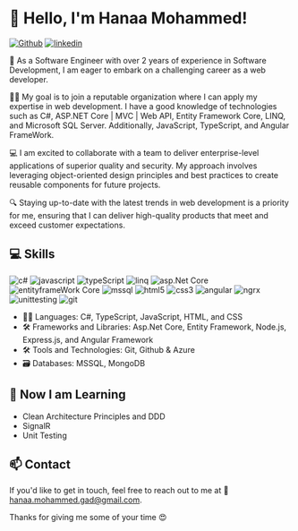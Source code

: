 # 👋 Hello, I'm Hanaa Mohammed! 

[![Github](https://img.shields.io/badge/G-Github-black)](https://github.com/HanaaMohammedGad96) 
[![linkedin](https://img.shields.io/badge/L-LinkedIn-informational)](https://www.linkedin.com/in/hanaa-mohammed-5ba798213/)

🚀 As a Software Engineer with over 2 years of experience in Software Development, I am eager to embark on a challenging career as a web developer. 

👩‍💻  My goal is to join a reputable organization where I can apply my expertise in web development. I have a good knowledge of technologies such as C#, ASP.NET Core | MVC | Web API, Entity Framework Core, LINQ, and Microsoft SQL Server. Additionally, JavaScript, TypeScript, and Angular FrameWork.

💻 I am excited to collaborate with a team to deliver enterprise-level applications of superior quality and security. My approach involves leveraging object-oriented design principles and best practices to create reusable components for future projects.

🔍 Staying up-to-date with the latest trends in web development is a priority for me, ensuring that I can deliver high-quality products that meet and exceed customer expectations.

## 💻 Skills
![c#](https://img.shields.io/badge/C%23-Csharp-yellowgreen)
![javascript](https://img.shields.io/badge/JS-JavaScript-red)
![typeScript](https://img.shields.io/badge/T-TypeScript-yellowgreen)
![linq](https://img.shields.io/badge/L-LINQ-yellow)
![asp.Net Core](https://img.shields.io/badge/Asp.Net-Core%20%7C%20MVC%20%7C%20Web%20Api-yellow)
![entityframeWork Core](https://img.shields.io/badge/EF-Entity%20FrameWork-blue)
![mssql](https://img.shields.io/badge/MSSQL-Microsoft%20SQL%20Server-important)
![html5](https://img.shields.io/badge/HTML-HTML5-blueviolet)
![css3](https://img.shields.io/badge/Css3-SCSS-ff69b4)
![angular](https://img.shields.io/badge/A-Angular-critical)
![ngrx](https://img.shields.io/badge/Ngrx-State%20Management-red)
![unittesting](https://img.shields.io/badge/-Angular%20Unit%20Testing-brightgreen)
![git](https://img.shields.io/badge/G-Git-orange)

- 👨‍💻 Languages: C#, TypeScript, JavaScript, HTML, and CSS
- 🛠️ Frameworks and Libraries: Asp.Net Core, Entity Framework, Node.js, Express.js, and Angular Framework
- 🛠️ Tools and Technologies: Git, Github & Azure
- 🗃️ Databases: MSSQL, MongoDB

## 📝 Now I am Learning
- Clean Architecture Principles and DDD
- SignalR
- Unit Testing

## 📫 Contact
If you'd like to get in touch, feel free to reach out to me at 📧 [hanaa.mohammed.gad@gmail.com](mailto:hanaa.mohammed.gad@gmail.com).

Thanks for giving me some of your time 😍
